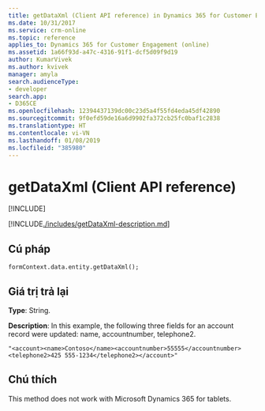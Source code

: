 ```yaml
---
title: getDataXml (Client API reference) in Dynamics 365 for Customer Engagement apps | MicrosoftDocs
ms.date: 10/31/2017
ms.service: crm-online
ms.topic: reference
applies_to: Dynamics 365 for Customer Engagement (online)
ms.assetid: 1a66f93d-a47c-4316-91f1-dcf5d09f9d19
author: KumarVivek
ms.author: kvivek
manager: amyla
search.audienceType:
- developer
search.app:
- D365CE
ms.openlocfilehash: 12394437139dc00c23d5a4f55fd4eda45df42890
ms.sourcegitcommit: 9f0efd59de16a6d9902fa372cb25fc0baf1c2838
ms.translationtype: HT
ms.contentlocale: vi-VN
ms.lasthandoff: 01/08/2019
ms.locfileid: "385980"
---
```

# <a name="getdataxml-client-api-reference"></a>getDataXml (Client API reference)

[!INCLUDE[](../../../../includes/cc_applies_to_update_9_0_0.md)]

[!INCLUDE[./includes/getDataXml-description.md](./includes/getDataXml-description.md)]

## <a name="syntax"></a>Cú pháp

`formContext.data.entity.getDataXml();`

## <a name="return-value"></a>Giá trị trả lại

**Type**: String.

**Description**: In this example, the following three fields for an account record were updated: name, accountnumber, telephone2.

```"<account><name>Contoso</name><accountnumber>55555</accountnumber><telephone2>425 555-1234</telephone2></account>"```

## <a name="remarks"></a>Chú thích

This method does not work with Microsoft Dynamics 365 for tablets.



